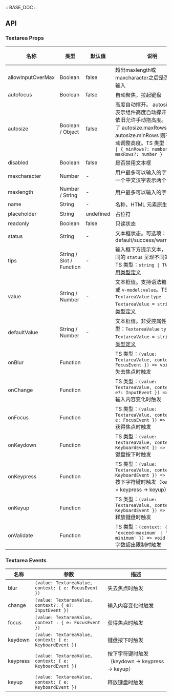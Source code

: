 :: BASE_DOC ::

## API
### Textarea Props

名称 | 类型 | 默认值 | 说明 | 必传
-- | -- | -- | -- | --
allowInputOverMax | Boolean | false | 超出maxlength或maxcharacter之后是否还允许输入 | N
autofocus | Boolean | false | 自动聚焦，拉起键盘 | N
autosize | Boolean / Object | false | 高度自动撑开。 autosize = true 表示组件高度自动撑开，同时，依旧允许手动拖高度。如果设置了 autosize.maxRows 或者 autosize.minRows 则不允许手动调整高度。TS 类型：`boolean \| { minRows?: number; maxRows?: number }` | N
disabled | Boolean | false | 是否禁用文本框 | N
maxcharacter | Number | - | 用户最多可以输入的字符个数，一个中文汉字表示两个字符长度 | N
maxlength | Number / String | - | 用户最多可以输入的字符个数 | N
name | String | - | 名称，HTML 元素原生属性 | N
placeholder | String | undefined | 占位符 | N
readonly | Boolean | false | 只读状态 | N
status | String | - | 文本框状态。可选项：default/success/warning/error | N
tips | String / Slot / Function | - | 输入框下方提示文本，会根据不同的 `status` 呈现不同的样式。TS 类型：`string \| TNode`。[通用类型定义](https://github.com/Tencent/tdesign-vue-next/blob/develop/src/common.ts) | N
value | String / Number | - | 文本框值。支持语法糖 `v-model` 或 `v-model:value`。TS 类型：`TextareaValue` `type TextareaValue = string`。[详细类型定义](https://github.com/Tencent/tdesign-vue-next/tree/develop/src/textarea/type.ts) | N
defaultValue | String / Number | - | 文本框值。非受控属性。TS 类型：`TextareaValue` `type TextareaValue = string`。[详细类型定义](https://github.com/Tencent/tdesign-vue-next/tree/develop/src/textarea/type.ts) | N
onBlur | Function |  | TS 类型：`(value: TextareaValue, context: { e: FocusEvent }) => void`<br/>失去焦点时触发 | N
onChange | Function |  | TS 类型：`(value: TextareaValue, context?: { e?: InputEvent }) => void`<br/>输入内容变化时触发 | N
onFocus | Function |  | TS 类型：`(value: TextareaValue, context : { e: FocusEvent }) => void`<br/>获得焦点时触发 | N
onKeydown | Function |  | TS 类型：`(value: TextareaValue, context: { e: KeyboardEvent }) => void`<br/>键盘按下时触发 | N
onKeypress | Function |  | TS 类型：`(value: TextareaValue, context: { e: KeyboardEvent }) => void`<br/>按下字符键时触发（keydown -> keypress -> keyup） | N
onKeyup | Function |  | TS 类型：`(value: TextareaValue, context: { e: KeyboardEvent }) => void`<br/>释放键盘时触发 | N
onValidate | Function |  | TS 类型：`(context: { error?: 'exceed-maximum' \| 'below-minimum' }) => void`<br/>字数超出限制时触发 | N

### Textarea Events

名称 | 参数 | 描述
-- | -- | --
blur | `(value: TextareaValue, context: { e: FocusEvent })` | 失去焦点时触发
change | `(value: TextareaValue, context?: { e?: InputEvent })` | 输入内容变化时触发
focus | `(value: TextareaValue, context : { e: FocusEvent })` | 获得焦点时触发
keydown | `(value: TextareaValue, context: { e: KeyboardEvent })` | 键盘按下时触发
keypress | `(value: TextareaValue, context: { e: KeyboardEvent })` | 按下字符键时触发（keydown -> keypress -> keyup）
keyup | `(value: TextareaValue, context: { e: KeyboardEvent })` | 释放键盘时触发
